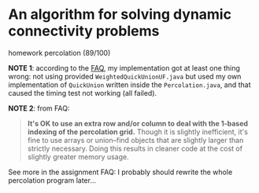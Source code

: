 # An algorithm for solving dynamic connectivity problems
homework percolation (89/100)

**NOTE 1**: according to the [FAQ](https://coursera.cs.princeton.edu/algs4/assignments/percolation/faq.php), my implementation got at least one thing wrong: not using provided `WeightedQuickUnionUF.java` but used my own implementation of `QuickUnion` written inside the `Percolation.java`, and that caused the timing test not working (all failed).

**NOTE 2**: from FAQ: 
> **It's OK to use an extra row and/or column to deal with the 1-based indexing of the percolation grid.** Though it is slightly inefficient, it's fine to use arrays or union–find objects that are slightly larger than strictly necessary. Doing this results in cleaner code at the cost of slightly greater memory usage.

See more in the assignment FAQ: I probably should rewrite the whole percolation program later...
